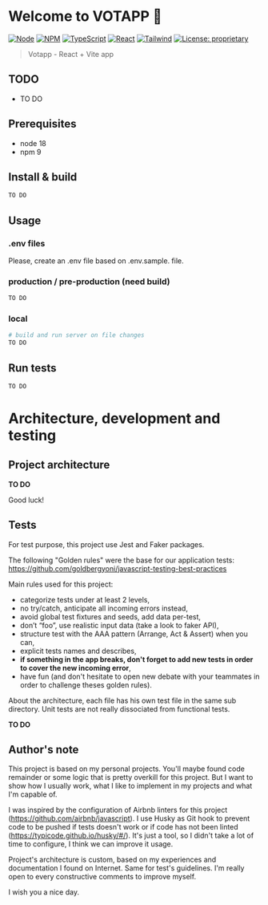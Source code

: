 # Welcome to VOTAPP 👋

[![Node](https://img.shields.io/badge/node-18-black.svg?logo=node.js&color=43853d)](https://nodejs.org/)
[![NPM](https://img.shields.io/badge/npm-9-black.svg?logo=npm&color=CB0000)](htps://npmjs.com)
[![TypeScript](https://img.shields.io/badge/TypeScript-5-black.svg?logo=typescript&color=3178c6)](https://typescriptlang.org/)
[![React](https://img.shields.io/badge/react-18-black.svg?logo=react&color=61dafb)](https://react.dev/)
[![Tailwind](https://img.shields.io/badge/tailwind-3-black.svg?logo=tailwindcss&color=0EA5E9)](https://react.dev/)
[![License: proprietary](https://img.shields.io/badge/License-proprietary-yellow.svg)](#)

> Votapp - React + Vite app

## TODO

- TO DO

## Prerequisites

- node 18
- npm 9

## Install & build

```sh
TO DO
```

## Usage

### .env files

Please, create an .env file based on .env.sample. file.

### production / pre-production (need build)

```sh
TO DO
```

### local

```sh
# build and run server on file changes
TO DO
```

## Run tests

```sh
TO DO
```

# Architecture, development and testing

## Project architecture

**TO DO**

Good luck!

## Tests

For test purpose, this project use Jest and Faker packages.

The following "Golden rules" were the base for our application tests:
https://github.com/goldbergyoni/javascript-testing-best-practices

Main rules used for this project:

- categorize tests under at least 2 levels,
- no try/catch, anticipate all incoming errors instead,
- avoid global test fixtures and seeds, add data per-test,
- don’t “foo”, use realistic input data (take a look to faker API),
- structure test with the AAA pattern (Arrange, Act & Assert) when you can,
- explicit tests names and describes,
- **if something in the app breaks, don't forget to add new tests in order to cover the new incoming error**,
- have fun (and don't hesitate to open new debate with your teammates in order to challenge theses golden rules).

About the architecture, each file has his own test file in the same sub directory. Unit tests are not really dissociated from functional tests.

**TO DO**

## Author's note

This project is based on my personal projects. You'll maybe found code remainder or some logic that is pretty overkill for this project.
But I want to show how I usually work, what I like to implement in my projects and what I'm capable of.

I was inspired by the configuration of Airbnb linters for this project (https://github.com/airbnb/javascript).
I use Husky as Git hook to prevent code to be pushed if tests doesn't work or if code has not been linted (https://typicode.github.io/husky/#/).
It's just a tool, so I didn't take a lot of time to configure, I think we can improve it usage.

Project's architecture is custom, based on my experiences and documentation I found on Internet. Same for test's guidelines.
I'm really open to every constructive comments to improve myself.

I wish you a nice day.
